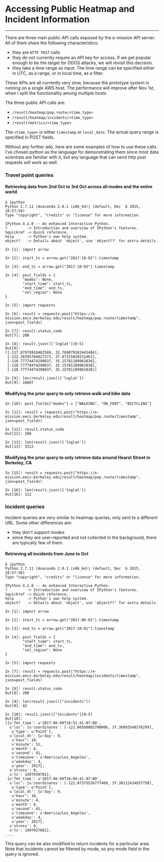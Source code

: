 # Accessing Public Heatmap and Incident Information
---

There are three main public API calls exposed by the e-mission API server. All
of them share the following characteristics:

- they are `HTTP POST` calls
- they do not currently require an API key for access. If we get popular enough
  to be the target for DDOS attacks, we will revisit this decision.
- they take a time range as input. The time range can be specified either in
  UTC, as a range, or in local time, as a filter.

These APIs are all currently very slow, because the prototype system is running
on a single AWS host. The performance will improve after Nov 1st, when I split the
functionality among multiple hosts.

The three public API calls are:

- `/result/heatmap/pop.route/<time_type>`
- `/result/heatmap/incidents/<time_type>`
- `/result/metrics/<time_type>`

The `<time_type>` is either `timestamp` or `local_date`. The actual query range
is specified in POST fields.

Without any further ado, here are some examples of how to use these
calls. I've chosen python as the language for demonstrating them since most
data scientists are familiar with it, but any language that can send http post
requests will work as well.

### Travel point queries ###

#### Retrieving data from 2nd Oct to 3rd Oct across all modes and the entire world ####

```
$ ipython
Python 2.7.11 |Anaconda 2.0.1 (x86_64)| (default, Dec  6 2015, 18:57:58)
Type "copyright", "credits" or "license" for more information.

IPython 4.2.0 -- An enhanced Interactive Python.
?         -> Introduction and overview of IPython's features.
%quickref -> Quick reference.
help      -> Python's own help system.
object?   -> Details about 'object', use 'object??' for extra details.

In [1]: import arrow

In [2]: start_ts = arrow.get("2017-10-02").timestamp

In [3]: end_ts = arrow.get("2017-10-03").timestamp

In [4]: post_fields = {
        "modes": None,
        "start_time": start_ts,
        "end_time": end_ts,
        "sel_region": None
}

In [5]: import requests

In [6]: result = requests.post("https://e-mission.eecs.berkeley.edu/result/heatmap/pop.route/timestamp", json=post_fields)

In [7]: result.status_code
Out[7]: 200

In [8]: result.json()['lnglat'][0:5]
Out[8]:
[[-117.07978918462588, 32.769079182443484],
 [-122.26395704827273, 37.87331020231461],
 [-110.77774474290837, 35.15781189961038],
 [-110.77774474290837, 35.15781189961038],
 [-110.77774474290837, 35.15781189961038]]

In [9]: len(result.json()['lnglat'])
Out[9]: 16607
```

#### Modifying the prior query to only retrieve walk and bike data ####

```
In [10]: post_fields["modes"] = ["WALKING", "ON_FOOT", "BICYCLING"]

In [11]: result = requests.post("https://e-mission.eecs.berkeley.edu/result/heatmap/pop.route/timestamp", json=post_fields)

In [12]: result.status_code
Out[12]: 200

In [13]: len(result.json()['lnglat'])
Out[13]: 3312
```

#### Modifying the prior query to only retrieve data around Hearst Street in Berkeley, CA ####

```
In [15]: result = requests.post("https://e-mission.eecs.berkeley.edu/result/heatmap/pop.route/timestamp", json=post_fields)

In [16]: len(result.json()['lnglat'])
Out[16]: 112
```

### Incident queries ###

Incident queries are very similar to heatmap queries, only sent to a different URL. Some other differences are:

- they don't support modes
- since they are user-reported and not collected in the background, there are
  typically few of them.


#### Retrieving all incidents from June to Oct ####

```
$ ipython
Python 2.7.11 |Anaconda 2.0.1 (x86_64)| (default, Dec  6 2015, 18:57:58)
Type "copyright", "credits" or "license" for more information.

IPython 4.2.0 -- An enhanced Interactive Python.
?         -> Introduction and overview of IPython's features.
%quickref -> Quick reference.
help      -> Python's own help system.
object?   -> Details about 'object', use 'object??' for extra details.

In [1]: import arrow

In [2]: start_ts = arrow.get("2017-06-01").timestamp

In [3]: end_ts = arrow.get("2017-10-01").timestamp

In [4]: post_fields = {
        "start_time": start_ts,
        "end_time": end_ts,
        "sel_region": None
}

In [5]: import requests

In [7]: result = requests.post("https://e-mission.eecs.berkeley.edu/result/heatmap/incidents/timestamp", json=post_fields)

In [8]: result.status_code
Out[8]: 200

In [9]: len(result.json()["incidents"])
Out[9]: 42

In [10]: result.json()["incidents"][0:5]
Out[10]:
[{u'fmt_time': u'2017-06-09T10:51:41-07:00',
  u'loc': {u'coordinates': [-122.06568002700806, 37.36993549376299],
   u'type': u'Point'},
  u'local_dt': {u'day': 9,
   u'hour': 10,
   u'minute': 51,
   u'month': 6,
   u'second': 41,
   u'timezone': u'America/Los_Angeles',
   u'weekday': 4,
   u'year': 2017},
  u'stress': 0,
  u'ts': 1497030701},
 {u'fmt_time': u'2017-06-09T10:04:41-07:00',
  u'loc': {u'coordinates': [-122.07375526777469, 37.38112434837758],
   u'type': u'Point'},
  u'local_dt': {u'day': 9,
   u'hour': 10,
   u'minute': 4,
   u'month': 6,
   u'second': 41,
   u'timezone': u'America/Los_Angeles',
   u'weekday': 4,
   u'year': 2017},
  u'stress': 0,
  u'ts': 1497027881},
....
```

This query can be also modified to return incidents for a particular area. Note that incidents cannot be filtered by mode, so any mode field in the query is ignored.
